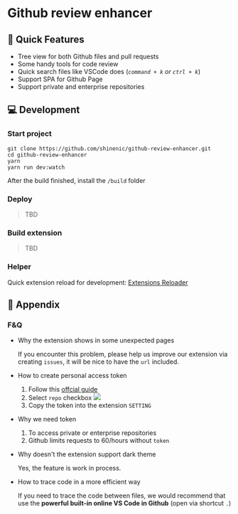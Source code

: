 # Github review enhancer

## :rocket: Quick Features
- Tree view for both Github files and pull requests
- Some handy tools for code review
- Quick search files like VSCode does (*`command + k` or `ctrl + k`*)
- Support SPA for Github Page
- Support private and enterprise repositories

## :computer: Development

### Start project
```shell=
git clone https://github.com/shinenic/github-review-enhancer.git
cd github-review-enhancer
yarn
yarn run dev:watch
```
After the build finished, install the `/build` folder


### Deploy
> TBD

### Build extension
> TBD

### Helper

Quick extension reload for development: [Extensions Reloader](https://chrome.google.com/webstore/detail/extensions-reloader/fimgfedafeadlieiabdeeaodndnlbhid)

## :memo: Appendix

### F&Q

- Why the extension shows in some unexpected pages

  If you encounter this problem, please help us improve our extension via creating `issues`,
  it will be nice to have the `url` included.

- How to create personal access token
  
  1. Follow this [offcial guide](https://docs.github.com/en/github/authenticating-to-github/keeping-your-account-and-data-secure/creating-a-personal-access-token)
  2. Select `repo` checkbox
     ![](https://i.imgur.com/T1NqD4u.png)
  3. Copy the token into the extension `SETTING`


- Why we need token
  
  1. To access private or enterprise repositories
  2. Github limits requests to 60/hours without `token`


- Why doesn't the extension support dark theme
  
  Yes, the feature is work in process.

- How to trace code in a more efficient way
  
  If you need to trace the code between files, we would recommend that use the **powerful built-in online VS Code in Github** (open via shortcut `.`)

